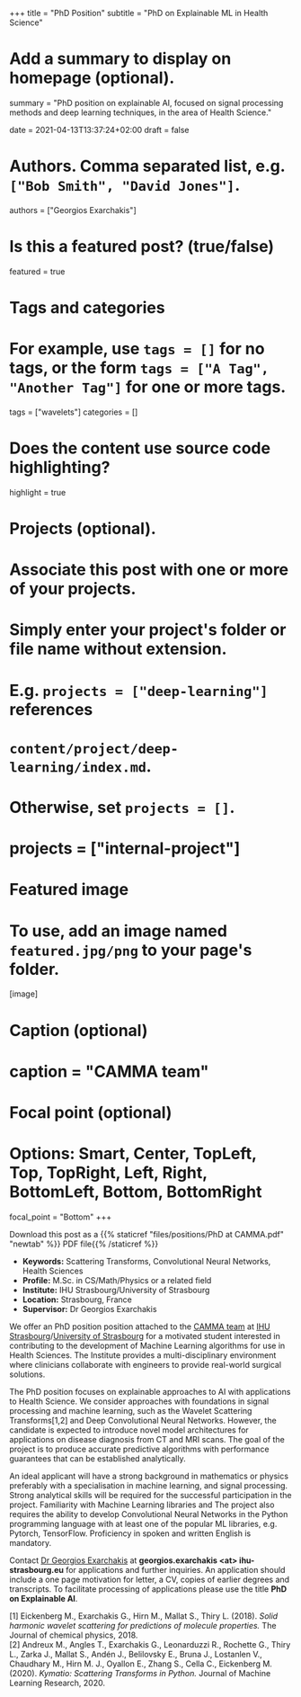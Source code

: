 +++
title = "PhD Position"
subtitle = "PhD on Explainable ML in Health Science"

# Add a summary to display on homepage (optional).
summary = "PhD position on explainable AI, focused on signal processing methods and deep learning techniques, in the area of Health Science."

date = 2021-04-13T13:37:24+02:00
draft = false

# Authors. Comma separated list, e.g. `["Bob Smith", "David Jones"]`.
authors = ["Georgios Exarchakis"]

# Is this a featured post? (true/false)
featured = true

# Tags and categories
# For example, use `tags = []` for no tags, or the form `tags = ["A Tag", "Another Tag"]` for one or more tags.
tags = ["wavelets"]
categories = []

# Does the content use source code highlighting?
highlight = true

# Projects (optional).
#   Associate this post with one or more of your projects.
#   Simply enter your project's folder or file name without extension.
#   E.g. `projects = ["deep-learning"]` references 
#   `content/project/deep-learning/index.md`.
#   Otherwise, set `projects = []`.
# projects = ["internal-project"]

# Featured image
# To use, add an image named `featured.jpg/png` to your page's folder. 
[image]
  # Caption (optional)
  # caption = "CAMMA team"

  # Focal point (optional)
  # Options: Smart, Center, TopLeft, Top, TopRight, Left, Right, BottomLeft, Bottom, BottomRight
  focal_point = "Bottom"
+++

Download this post as a {{% staticref "files/positions/PhD at CAMMA.pdf" "newtab" %}} PDF file{{% /staticref %}}


* **Keywords:** Scattering Transforms, Convolutional Neural Networks, Health Sciences
* **Profile:** M.Sc. in CS/Math/Physics or a related field
* **Institute:** IHU Strasbourg/University of Strasbourg
* **Location:** Strasbourg, France
* **Supervisor:** Dr Georgios Exarchakis

We offer an PhD position position attached to the [CAMMA team](http://camma.u-strasbg.fr/) at [IHU Strasbourg](https://www.ihu-strasbourg.eu/en)/[University of Strasbourg](https://unistra.fr) for a motivated student interested in contributing to the development of Machine Learning algorithms for use in Health Sciences. The Institute provides a multi-disciplinary environment where clinicians collaborate with engineers to provide real-world surgical solutions. 

The PhD position focuses on explainable approaches to AI with applications to Health Science. We consider approaches with foundations in signal processing and machine learning, such as the Wavelet Scattering Transforms[1,2] and Deep Convolutional Neural Networks. However, the candidate is expected to introduce novel model architectures for applications on disease diagnosis from CT and MRI scans. The goal of the project is to produce accurate predictive algorithms with performance guarantees that can be established analytically.

An ideal applicant will have a strong background in mathematics or physics preferably with a specialisation in machine learning, and signal processing. Strong analytical skills will be required for the successful participation in the project. Familiarity with Machine Learning libraries and The project also requires the ability to develop Convolutional Neural Networks in the Python programming language with at least one of the popular ML libraries, e.g. Pytorch, TensorFlow. Proficiency in spoken and written English is mandatory.

Contact [Dr Georgios Exarchakis](https://exarchakis.net) at **georgios.exarchakis \<at\> ihu-strasbourg.eu** for applications and further inquiries. An application should include a one page motivation for letter, a CV, copies of earlier degrees and transcripts. To facilitate processing of applications please use the title **PhD on Explainable AI**.

[1] Eickenberg M., Exarchakis G., Hirn M., Mallat S., Thiry L. (2018). *Solid harmonic wavelet scattering for predictions of molecule properties.* The Journal of chemical physics, 2018.  
[2] Andreux M., Angles T., Exarchakis G., Leonarduzzi R., Rochette G., Thiry L., Zarka J., Mallat S., Andén J., Belilovsky E., Bruna J., Lostanlen V., Chaudhary M., Hirn M. J., Oyallon E., Zhang S., Cella C., Eickenberg M. (2020). *Kymatio: Scattering Transforms in Python.* Journal of Machine Learning Research, 2020.
